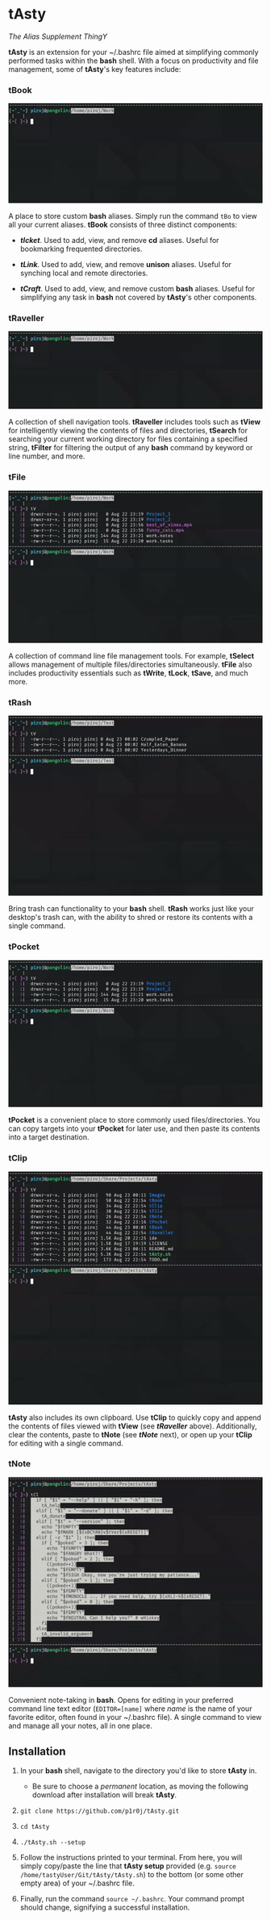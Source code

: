 # tAsty

*The Alias Supplement ThingY*

**tAsty** is an extension for your ~/.bashrc file aimed at simplifying commonly performed tasks within the **bash** shell. With a focus on productivity and file management, some of **tAsty**'s key features include:

### tBook

![Screen recording of tBook command's output.](Images/tBook.gif)

A place to store custom **bash** aliases. Simply run the command `tBo` to view all your current aliases. **tBook** consists of three distinct components:

*   ***tIcket***. Used to add, view, and remove **cd** aliases. Useful for bookmarking frequented directories.

*   ***tLink***. Used to add, view, and remove **unison** aliases. Useful for synching local and remote directories.

*   ***tCraft***. Used to add, view, and remove custom **bash** aliases. Useful for simplifying any task in **bash** not covered by **tAsty**'s other components.

### tRaveller

![Screen recording of tView command's output.](Images/tView.gif)

A collection of shell navigation tools. **tRaveller** includes tools such as **tView** for intelligently viewing the contents of files and directories, **tSearch** for searching your current working directory for files containing a specified string, **tFilter** for filtering the output of any **bash** command by keyword or line number, and more.

### tFile

![Screen recording of tSelect command's output.](Images/tSelect.gif)

A collection of command line file management tools. For example, **tSelect** allows management of multiple files/directories simultaneously. **tFile** also includes productivity essentials such as **tWrite**, **tLock**, **tSave**, and much more.

### tRash

![Screen recording of tRash command's output.](Images/tRash.gif)

Bring trash can functionality to your **bash** shell. **tRash** works just like your desktop's trash can, with the ability to shred or restore its contents with a single command.

### tPocket

![Screen recording of tPocket command's output.](Images/tPocket.gif)

**tPocket** is a convenient place to store commonly used files/directories. You can copy targets into your **tPocket** for later use, and then paste its contents into a target destination.

### tClip

![Screen recording of tClip command's output.](Images/tClip.gif)

**tAsty** also includes its own clipboard. Use **tClip** to quickly copy and append the contents of files viewed with **tView** (see ***tRaveller*** above). Additionally, clear the contents, paste to **tNote** (see ***tNote*** next), or open up your **tClip** for editing with a single command.

### tNote

![Screen recording of tNote command's output.](Images/tNote.gif)

Convenient note-taking in **bash**. Opens for editing in your preferred command line text editor (`EDITOR=[name]` where *name* is the name of your favorite editor, often found in your ~/.bashrc file). A single command to view and manage all your notes, all in one place.

## Installation

1.  In your **bash** shell, navigate to the directory you'd like to store **tAsty** in.

    *   Be sure to choose a *permanent* location, as moving the following download after installation will break **tAsty**.

1.  `git clone https://github.com/p1r0j/tAsty.git`

2.  `cd tAsty`

3.  `./tAsty.sh --setup`

4.  Follow the instructions printed to your terminal. From here, you will simply copy/paste the line that **tAsty setup** provided (e.g. `source /home/tastyUser/Git/tAsty/tAsty.sh`) to the bottom (or some other empty area) of your ~/.bashrc file.

5.  Finally, run the command `source ~/.bashrc`. Your command prompt should change, signifying a successful installation.

